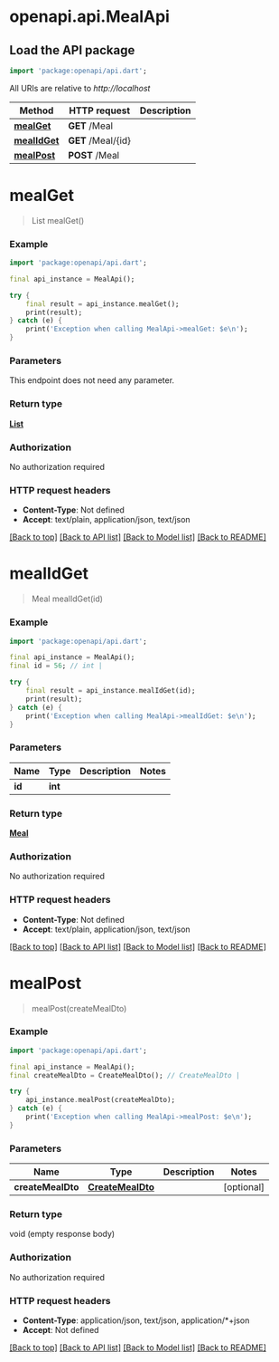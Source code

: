 # openapi.api.MealApi

## Load the API package
```dart
import 'package:openapi/api.dart';
```

All URIs are relative to *http://localhost*

Method | HTTP request | Description
------------- | ------------- | -------------
[**mealGet**](MealApi.md#mealget) | **GET** /Meal | 
[**mealIdGet**](MealApi.md#mealidget) | **GET** /Meal/{id} | 
[**mealPost**](MealApi.md#mealpost) | **POST** /Meal | 


# **mealGet**
> List<MealDto> mealGet()



### Example
```dart
import 'package:openapi/api.dart';

final api_instance = MealApi();

try {
    final result = api_instance.mealGet();
    print(result);
} catch (e) {
    print('Exception when calling MealApi->mealGet: $e\n');
}
```

### Parameters
This endpoint does not need any parameter.

### Return type

[**List<MealDto>**](MealDto.md)

### Authorization

No authorization required

### HTTP request headers

 - **Content-Type**: Not defined
 - **Accept**: text/plain, application/json, text/json

[[Back to top]](#) [[Back to API list]](../README.md#documentation-for-api-endpoints) [[Back to Model list]](../README.md#documentation-for-models) [[Back to README]](../README.md)

# **mealIdGet**
> Meal mealIdGet(id)



### Example
```dart
import 'package:openapi/api.dart';

final api_instance = MealApi();
final id = 56; // int | 

try {
    final result = api_instance.mealIdGet(id);
    print(result);
} catch (e) {
    print('Exception when calling MealApi->mealIdGet: $e\n');
}
```

### Parameters

Name | Type | Description  | Notes
------------- | ------------- | ------------- | -------------
 **id** | **int**|  | 

### Return type

[**Meal**](Meal.md)

### Authorization

No authorization required

### HTTP request headers

 - **Content-Type**: Not defined
 - **Accept**: text/plain, application/json, text/json

[[Back to top]](#) [[Back to API list]](../README.md#documentation-for-api-endpoints) [[Back to Model list]](../README.md#documentation-for-models) [[Back to README]](../README.md)

# **mealPost**
> mealPost(createMealDto)



### Example
```dart
import 'package:openapi/api.dart';

final api_instance = MealApi();
final createMealDto = CreateMealDto(); // CreateMealDto | 

try {
    api_instance.mealPost(createMealDto);
} catch (e) {
    print('Exception when calling MealApi->mealPost: $e\n');
}
```

### Parameters

Name | Type | Description  | Notes
------------- | ------------- | ------------- | -------------
 **createMealDto** | [**CreateMealDto**](CreateMealDto.md)|  | [optional] 

### Return type

void (empty response body)

### Authorization

No authorization required

### HTTP request headers

 - **Content-Type**: application/json, text/json, application/*+json
 - **Accept**: Not defined

[[Back to top]](#) [[Back to API list]](../README.md#documentation-for-api-endpoints) [[Back to Model list]](../README.md#documentation-for-models) [[Back to README]](../README.md)

